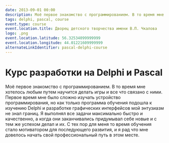 ```yaml
---
date: 2013-09-01 00:00
description: Моё первое знакомство с программированием. В то время мне хотелось любым путем научится делать игры и все что связано с ними.
tags: delphi, pascal, course
event.type: course
event.location.title: Дворец детского творчества имени В.П. Чкалова
logo: .png
event.location.latitude: 56.32534099999999
event.location.longitude: 44.01221609999999
alternateLinkIdentifier: pascal-delphi-course
---
```

# Курс разработки на Delphi и Pascal

Моё первое знакомство с программированием. В то время мне хотелось любым путем научится делать игры и все что связано с ними.
Первое время мне было сложно изучать устройство программирования, но как только программа обучения подошла к изучению Delphi и разработке графических интерфейсов мой энтузиазм не знал границ. Я выполнял все задачи максимально быстро и качественно, а когда они заканчивались придумывал себе новые и с тем же успехом делал и их.
С тех пор для меня то время обучения стало мотиватором для последующего развития, и я рад что мне довелось начать свой профессиональный путь в этом месте.
